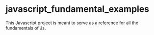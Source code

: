 # javascript_fundamental_examples
This Javascript project is meant to serve as a reference for all the fundamentals of Js. 

